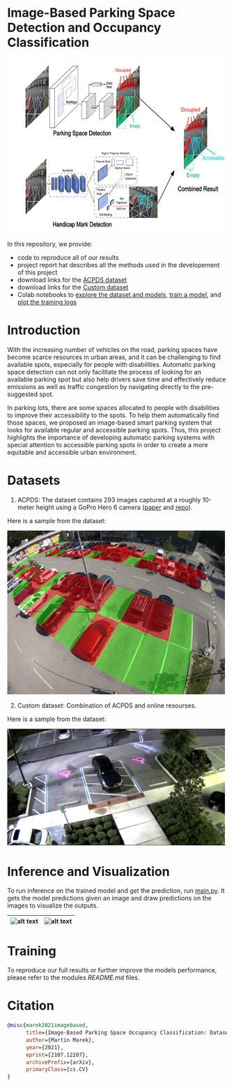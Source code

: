 # Image-Based Parking Space Detection and Occupancy Classification

<!-- <p align="center"> -->
<img src="/Illustrations/PSDet%20Architecture.png" alt="Model Architecture" height="400">
<!-- </p> -->

In this repository, we provide:
- code to reproduce all of our results
- project report hat describes all the methods used in the developement of this project 
- download links for the [ACPDS dataset](https://pub-e8bbdcbe8f6243b2a9933704a9b1d8bc.r2.dev/parking%2Frois_gopro.zip)
- download links for the [Custom dataset](https://drive.google.com/file/d/1__tQI7GGbzt4KL0cv6gR6UmJyzVDQPoE/view?usp=sharing)
- Colab notebooks to [explore the dataset and models](https://colab.research.google.com/github/martin-marek/parking-space-occupancy/blob/main/notebooks/model_playground.ipynb), [train a model](https://colab.research.google.com/github/martin-marek/parking-space-occupancy/blob/main/notebooks/train.ipynb), and [plot the training logs](https://colab.research.google.com/github/martin-marek/parking-space-occupancy/blob/main/notebooks/train_log_analysis.ipynb)


# Introduction

   With the increasing number of vehicles on the road, parking spaces have become scarce resources in urban areas, and it can be challenging to find available spots, especially for people with disabilities. Automatic parking space detection can not only facilitate the process of looking for an available parking spot but also help drivers save time and effectively reduce emissions as well as traffic congestion by navigating directly to the pre-suggested spot.
   
   In parking lots, there are some spaces allocated to people with disabilities to improve their accessibility to the spots. To help them automatically find those spaces, we proposed an image-based smart parking system that looks for available regular and accessible parking spots. Thus, this project highlights the importance of developing automatic parking systems with special attention to accessible parking spots in order to create a more equitable and accessible urban environment.


# Datasets

1. ACPDS:
The dataset contains 293 images captured at a roughly 10-meter height using a GoPro Hero 6 camera ([paper](https://arxiv.org/pdf/2107.12207.pdf) and [repo](https://github.com/martin-marek/parking-space-occupancy)).

Here is a sample from the dataset:

<img src="/Modules/Space/illustrations/dataset_sample.jpg" width="500" alt="alt_text">

2. Custom dataset:
Combination of ACPDS and online resourses. 

Here is a sample from the dataset:

<img src="/Modules/Mark/illustrations/dataset_sample.png" width="500" alt="alt_text">

# Inference and Visualization

To run inference on the trained model and get the prediction, run [main.py](main.py). It gets the model predictions given an image and draw predictions on the images to visualize the outputs. 

| ![alt text](/Illustrations/prediction_visualiztion_sample_img1.png) | ![alt text](/Illustrations/prediction_visualiztion_sample_img2.png) |
| ------------ | ------------ |


# Training

To reproduce our full results or further improve the models performance, please refer to the modules *README.md* files.

# Citation

```bibtex
@misc{marek2021imagebased,
      title={Image-Based Parking Space Occupancy Classification: Dataset and Baseline}, 
      author={Martin Marek},
      year={2021},
      eprint={2107.12207},
      archivePrefix={arXiv},
      primaryClass={cs.CV}
}
```
